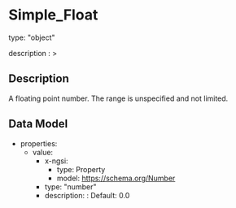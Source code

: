 # Simple_Float
type: "object"
description : >
## Description
A floating point number. The range is unspecified and not limited.

## Data Model
  - properties:
    - value:
      - x-ngsi:
        - type: Property
        - model: https://schema.org/Number
      - type: "number"
      - description: :  Default: 0.0
